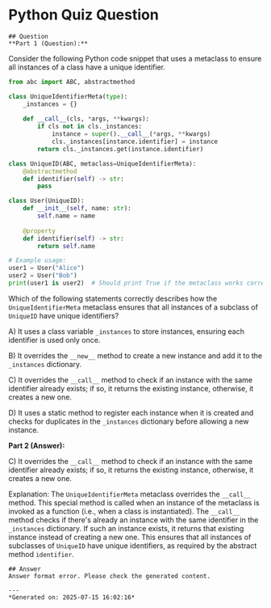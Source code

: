 # Python Quiz Question
    
    ## Question
    **Part 1 (Question):**

Consider the following Python code snippet that uses a metaclass to ensure all instances of a class have a unique identifier.

```python
from abc import ABC, abstractmethod

class UniqueIdentifierMeta(type):
    _instances = {}
    
    def __call__(cls, *args, **kwargs):
        if cls not in cls._instances:
            instance = super().__call__(*args, **kwargs)
            cls._instances[instance.identifier] = instance
        return cls._instances.get(instance.identifier)

class UniqueID(ABC, metaclass=UniqueIdentifierMeta):
    @abstractmethod
    def identifier(self) -> str:
        pass

class User(UniqueID):
    def __init__(self, name: str):
        self.name = name
    
    @property
    def identifier(self) -> str:
        return self.name

# Example usage:
user1 = User("Alice")
user2 = User("Bob")
print(user1 is user2)  # Should print True if the metaclass works correctly
```

Which of the following statements correctly describes how the `UniqueIdentifierMeta` metaclass ensures that all instances of a subclass of `UniqueID` have unique identifiers?

A) It uses a class variable `_instances` to store instances, ensuring each identifier is used only once.

B) It overrides the `__new__` method to create a new instance and add it to the `_instances` dictionary.

C) It overrides the `__call__` method to check if an instance with the same identifier already exists; if so, it returns the existing instance, otherwise, it creates a new one.

D) It uses a static method to register each instance when it is created and checks for duplicates in the `_instances` dictionary before allowing a new instance.

**Part 2 (Answer):**

C) It overrides the `__call__` method to check if an instance with the same identifier already exists; if so, it returns the existing instance, otherwise, it creates a new one.

Explanation: The `UniqueIdentifierMeta` metaclass overrides the `__call__` method. This special method is called when an instance of the metaclass is invoked as a function (i.e., when a class is instantiated). The `__call__` method checks if there's already an instance with the same identifier in the `_instances` dictionary. If such an instance exists, it returns that existing instance instead of creating a new one. This ensures that all instances of subclasses of `UniqueID` have unique identifiers, as required by the abstract method `identifier`.
    
    ## Answer
    Answer format error. Please check the generated content.
    
    ---
    *Generated on: 2025-07-15 16:02:16*
    